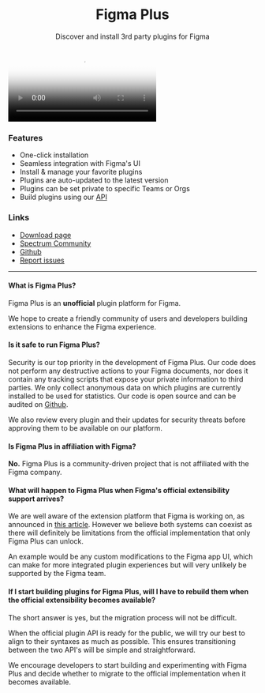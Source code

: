 <h1 align="center"> Figma Plus </h1>

<p align="center"> Discover and install 3rd party plugins for Figma </p>

<video poster="images/pluginsList.png" id="player" playsinline controls>
<source src="/figmaPlus.mp4" type="video/mp4" />
</video>

### Features

- One-click installation
- Seamless integration with Figma's UI
- Install & manage your favorite plugins
- Plugins are auto-updated to the latest version
- Plugins can be set private to specific Teams or Orgs
- Build plugins using our [API](api/ui)

### Links

- [Download page](https://figmaplus.com)
- [Spectrum Community](https://spectrum.chat/figma-plus/)
- [Github](https://github.com/figma-plus)
- [Report issues](https://github.com/figma-plus/figma-plus/issues/new)

---

#### What is Figma Plus?

Figma Plus is an **unofficial** plugin platform for Figma.

We hope to create a friendly community of users and developers building extensions to enhance the Figma experience.

#### Is it safe to run Figma Plus?

Security is our top priority in the development of Figma Plus. Our code does not perform any destructive actions to your Figma documents, nor does it contain any tracking scripts that expose your private information to third parties. We only collect anonymous data on which plugins are currently installed to be used for statistics. Our code is open source and can be audited on [Github](https://github.com/figma-plus).

We also review every plugin and their updates for security threats before approving them to be available on our platform.

#### Is Figma Plus in affiliation with Figma?

**No.** Figma Plus is a community-driven project that is not affiliated with the Figma company.

#### What will happen to Figma Plus when Figma's official extensibility support arrives?

We are well aware of the extension platform that Figma is working on, as announced in [this article](https://www.figma.com/blog/figma-series-c/#the-future). However we believe both systems can coexist as there will definitely be limitations from the official implementation that only Figma Plus can unlock.

An example would be any custom modifications to the Figma app UI, which can make for more integrated plugin experiences but will very unlikely be supported by the Figma team.

#### If I start building plugins for Figma Plus, will I have to rebuild them when the official extensibility becomes available?

The short answer is yes, but the migration process will not be difficult.

When the official plugin API is ready for the public, we will try our best to align to their syntaxes as much as possible. This ensures transitioning between the two API's will be simple and straightforward.

We encourage developers to start building and experimenting with Figma Plus and decide whether to migrate to the official implementation when it becomes available.

<script>
	console.log(document.getElementById('player'));
	const player = new Plyr('#player');
</script>
